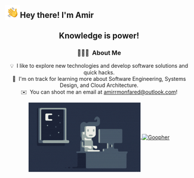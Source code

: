 <img alt="Hand Wave" src="./img/HandWave.gif" width='40' align="left"/><h2>Hey there! I'm Amir</h2>

<div align="center"/><h2>Knowledge is power!</h2>

### 👨🏻‍💻 &nbsp;About Me

💡 &nbsp;I like to explore new technologies and develop software solutions and quick hacks.\
🌱 &nbsp;I'm on track for learning more about Software Engineering, Systems Design, and Cloud Architecture.\
✉️ &nbsp;You can shoot me an email at amirrmonfared@outlook.com!

<p align="center">
<a href="https://github.com/amirrmonfared">
  <img alt="Night Coding" src="https://github.com/amirrmonfared/amirrmonfared/blob/main/img/Night-Coding.gif"  align="center"/>
  <img alt="Goopher" src="https://github.com/rfyiamcool/golang_logo/blob/master/gif/gopher-dance.gif?raw=true" height="180em" align="center"/>
</a>
</p>
